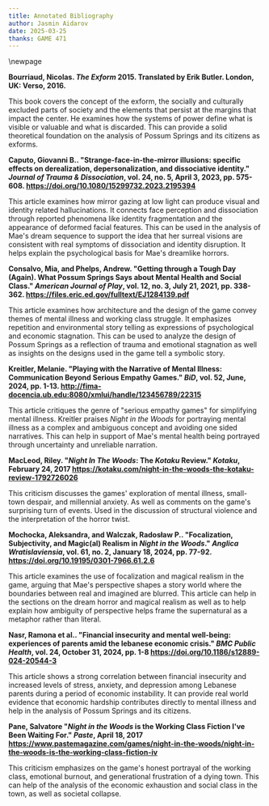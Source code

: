 ```yaml
---
title: Annotated Bibliography
author: Jasmin Aidarov
date: 2025-03-25
thanks: GAME 471
---
```


\newpage

**Bourriaud, Nicolas. *The Exform* 2015. Translated by Erik Butler. London, UK: Verso, 2016.**

This book covers the concept of the exform, the socially and culturally excluded parts of society and the elements that persist at the margins that impact the center. He examines how the systems of power define what is visible or valuable and what is discarded. This can provide a solid theoretical foundation on the analysis of Possum Springs and its citizens as exforms. 

**Caputo, Giovanni B.. "Strange-face-in-the-mirror illusions: specific effects on derealization, depersonalization, and dissociative identity." *Journal of Trauma & Dissociation*, vol. 24, no. 5, April 3, 2023, pp. 575-608. <https://doi.org/10.1080/15299732.2023.2195394>**

This article examines how mirror gazing at low light can produce visual and identity related hallucinations. It connects face perception and dissociation through reported phenomena like identity fragmentation and the appearance of deformed facial features. This can be used in the analysis of Mae's dream sequence to support the idea that her surreal visions are consistent with real symptoms of dissociation and identity disruption. It helps explain the psychological basis for Mae's dreamlike horrors.

**Consalvo, Mia, and Phelps, Andrew. "Getting through a Tough Day (Again). What Possum Springs Says about Mental Health and Social Class." *American Journal of Play*, vol. 12, no. 3, July 21, 2021, pp. 338-362. <https://files.eric.ed.gov/fulltext/EJ1284139.pdf>**

This article examines how architecture and the design of the game convey themes of mental illness and working class struggle. It emphasizes repetition and environmental story telling as expressions of psychological and economic stagnation. This can be used to analyze the design of Possum Springs as a reflection of trauma and emotional stagnation as well as insights on the designs used in the game tell a symbolic story.

**Kreitler, Melanie. "Playing with the Narrative of Mental Illness: Communication Beyond Serious Empathy Games." *BiD*, vol. 52, June, 2024, pp. 1-13. <http://fima-docencia.ub.edu:8080/xmlui/handle/123456789/22315>**

This article critiques the genre of "serious empathy games" for simplifying mental illness. Kreitler praises *Night in the Woods* for portraying mental illness as a complex and ambiguous concept and avoiding one sided narratives. This can help in support of Mae's mental health being portrayed through uncertainty and unreliable narration.

**MacLeod, Riley. "*Night In The Woods*: The *Kotaku* Review." *Kotaku*, February 24, 2017 <https://kotaku.com/night-in-the-woods-the-kotaku-review-1792726026>**

This criticism discusses the games' exploration of mental illness, small-town despair, and millennial anxiety. As well as comments on the game's surprising turn of events. Used in the discussion of structural violence  and the interpretation of the horror twist.  

**Mochocka, Aleksandra, and Walczak, Radosław P.. "Focalization, Subjectivity, and Magic(al) Realism in *Night in the Woods*." *Anglica Wratislaviensia*, vol. 61, no. 2, January 18, 2024, pp. 77-92. <https://doi.org/10.19195/0301-7966.61.2.6>**

This article examines the use of focalization and magical realism in the game, arguing that Mae's perspective shapes a story world where the boundaries between real and imagined are blurred. This article can help in the sections on the dream horror and magical realism as well as to help explain how ambiguity of perspective helps frame the supernatural as a metaphor rather than literal.

**Nasr, Ramona et al.. "Financial insecurity and mental well-being: experiences of parents amid the lebanese economic crisis." *BMC Public Health*, vol. 24, October 31, 2024, pp. 1-8 <https://doi.org/10.1186/s12889-024-20544-3>**

This article shows a strong correlation between financial insecurity and increased levels of stress, anxiety, and depression among Lebanese parents during a period of economic instability. It can provide real world evidence that economic hardship contributes directly to mental illness and help in the analysis of Possum Springs and its citizens.

**Pane, Salvatore "*Night in the Woods* is the Working Class Fiction I've Been Waiting For." *Paste*, April 18, 2017 <https://www.pastemagazine.com/games/night-in-the-woods/night-in-the-woods-is-the-working-class-fiction-iv>**

This criticism emphasizes on the game's honest portrayal of the working class, emotional burnout, and generational frustration of a dying town. This can help of the analysis of the economic exhaustion and social class in the town, as well as societal collapse.
